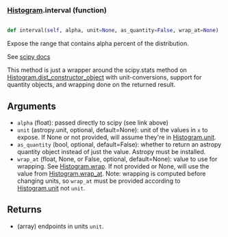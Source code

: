### [Histogram](Histogram.md).interval (function)


```py

def interval(self, alpha, unit=None, as_quantity=False, wrap_at=None)

```



Expose the range that contains alpha percent of the distribution.

See [scipy docs](https://docs.scipy.org/doc/scipy/reference/generated/scipy.stats.rv_continuous.interval.html)

This method is just a wrapper around the scipy.stats method on
[Histogram.dist_constructor_object](Histogram.dist_constructor_object.md) with unit-conversions, support for
quantity objects, and wrapping done on the returned result.

Arguments
----------
* `alpha` (float): passed directly to scipy (see link above)
* `unit` (astropy.unit, optional, default=None): unit of the values
    in `x` to expose.  If None or not provided, will assume they're in
    [Histogram.unit](Histogram.unit.md).
* `as_quantity` (bool, optional, default=False): whether to return an
    astropy quantity object instead of just the value.  Astropy must
    be installed.
* `wrap_at` (float, None, or False, optional, default=None): value to
    use for wrapping.  See [Histogram.wrap](Histogram.wrap.md).  If not provided or None,
    will use the value from [Histogram.wrap_at](Histogram.wrap_at.md).  Note: wrapping is
    computed before changing units, so `wrap_at` must be provided
    according to [Histogram.unit](Histogram.unit.md) not `unit`.

Returns
---------
* (array) endpoints in units `unit`.

